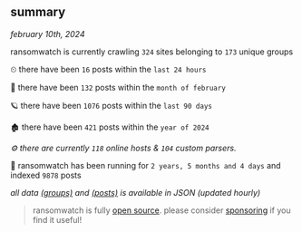 
## summary
_february 10th, 2024_

ransomwatch is currently crawling `324` sites belonging to `173` unique groups

⏲ there have been `16` posts within the `last 24 hours`

🦈 there have been `132` posts within the `month of february`

🪐 there have been `1076` posts within the `last 90 days`

🏚 there have been `421` posts within the `year of 2024`

_⚙️ there are currently `118` online hosts & `104` custom parsers._

🦕 ransomwatch has been running for `2 years, 5 months and 4 days` and indexed `9878` posts

_all data  [(groups)](http://ransomwhat.telemetry.ltd/groups) and [(posts)](http://ransomwhat.telemetry.ltd/posts) is available in JSON (updated hourly)_

> ransomwatch is fully [open source](https://github.com/joshhighet/ransomwatch#ransomwatch--). please consider [sponsoring](https://github.com/sponsors/joshhighet) if you find it useful!
